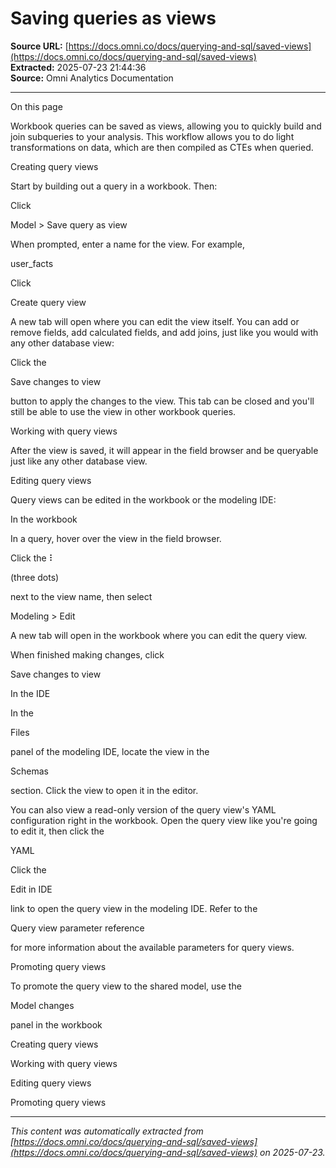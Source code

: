 # Saving queries as views

**Source URL:** [https://docs.omni.co/docs/querying-and-sql/saved-views](https://docs.omni.co/docs/querying-and-sql/saved-views)  
**Extracted:** 2025-07-23 21:44:36  
**Source:** Omni Analytics Documentation

---

On this page

Workbook queries can be saved as views, allowing you to quickly build and join subqueries to your analysis. This workflow allows you to do light transformations on data, which are then compiled as CTEs when queried.

Creating query views

Start by building out a query in a workbook. Then:

Click

Model > Save query as view

When prompted, enter a name for the view. For example,

user_facts

Click

Create query view

A new tab will open where you can edit the view itself. You can add or remove fields, add calculated fields, and add joins, just like you would with any other database view:

Click the

Save changes to view

button to apply the changes to the view. This tab can be closed and you'll still be able to use the view in other workbook queries.

Working with query views

After the view is saved, it will appear in the field browser and be queryable just like any other database view.

Editing query views

Query views can be edited in the workbook or the modeling IDE:

In the workbook

In a query, hover over the view in the field browser.

Click the ⠇

(three dots)

next to the view name, then select

Modeling > Edit

A new tab will open in the workbook where you can edit the query view.

When finished making changes, click

Save changes to view

In the IDE

In the

Files

panel of the modeling IDE, locate the view in the

Schemas

section. Click the view to open it in the editor.

You can also view a read-only version of the query view's YAML configuration right in the workbook. Open the query view like you're going to edit it, then click the

YAML

Click the

Edit in IDE

link to open the query view in the modeling IDE. Refer to the

Query view parameter reference

for more information about the available parameters for query views.

Promoting query views

To promote the query view to the shared model, use the

Model changes

panel in the workbook

Creating query views

Working with query views

Editing query views

Promoting query views

---

*This content was automatically extracted from [https://docs.omni.co/docs/querying-and-sql/saved-views](https://docs.omni.co/docs/querying-and-sql/saved-views) on 2025-07-23.*
